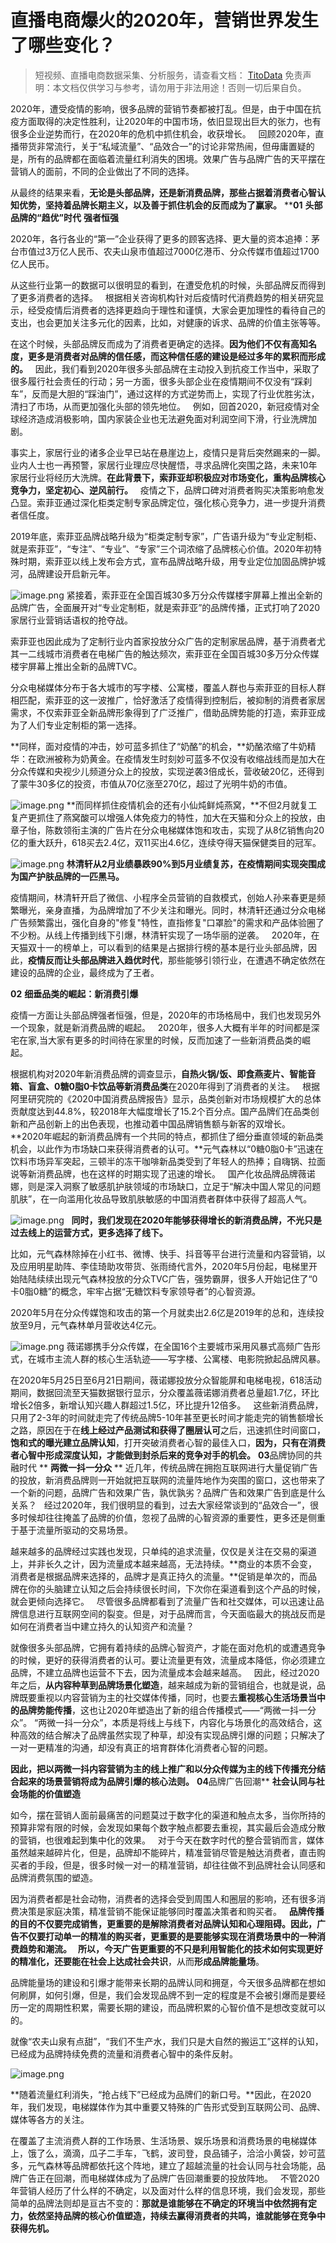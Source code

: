 # 直播电商爆火的2020年，营销世界发生了哪些变化？

>
> 短视频、直播电商数据采集、分析服务，请查看文档： [TitoData](https://www.titodata.com?from=douyinarticle)
> 免责声明：本文档仅供学习与参考，请勿用于非法用途！否则一切后果自负。
> 




2020年，遭受疫情的影响，很多品牌的营销节奏都被打乱。但是，由于中国在抗疫方面取得的决定性胜利，让2020年的中国市场，依旧显现出巨大的张力，也有很多企业逆势而行，在2020年的危机中抓住机会，收获增长。
 
回顾2020年，直播带货非常流行，关于“私域流量”、“品效合一”的讨论非常热闹，但毋庸置疑的是，所有的品牌都在面临着流量红利消失的困境。效果广告与品牌广告的天平摆在营销人的面前，不同的企业做出了不同的选择。


从最终的结果来看，**无论是头部品牌，还是新消费品牌，那些占据着消费者心智认知优势，坚持着品牌长期主义，以及善于抓住机会的反而成为了赢家。**
****01**
**头部品牌的“趋优”时代**
**强者恒强**


2020年，各行各业的“第一”企业获得了更多的顾客选择、更大量的资本追捧：茅台市值过3万亿人民币、农夫山泉市值超过7000亿港币、分众传媒市值超过1700亿人民币。


从这些行业第一的数据可以很明显的看到，在遭受危机的时候，头部品牌反而得到了更多消费者的选择。
 
根据相关咨询机构针对后疫情时代消费趋势的相关研究显示，经受疫情后消费者的选择更趋向于理性和谨慎，大家会更加理性的看待自己的支出，也会更加关注多元化的因素，比如，对健康的诉求、品牌的价值主张等等。


在这个时候，头部品牌反而成为了消费者更确定的选择。**因为他们不仅有高知名度，更多是消费者对品牌的信任感，而这种信任感的建设是经过多年的累积而形成的。**
 
因此，我们看到2020年很多头部品牌在主动投入到抗疫工作当中，采取了很多履行社会责任的行动；另一方面，很多头部企业在疫情期间不仅没有“踩刹车”，反而是大胆的“踩油门”，通过这样的方式逆势而上，实现了行业优胜劣汰，清扫了市场，从而更加强化头部的领先地位。
 
例如，回首2020，新冠疫情对全球经济造成消极影响，国内家装企业也无法避免面对利润空间下滑，行业洗牌加剧。


事实上，家居行业的诸多企业早已站在悬崖边上，疫情只是背后突然踢来的一脚。业内人士也一再预警，家居行业理应尽快醒悟，寻求品牌化突围之路，未来10年家居行业将经历大洗牌。**在此背景下，索菲亚却积极应对市场变化，重构品牌核心竞争力，坚定初心、逆风前行。**
 
疫情之下，品牌口碑对消费者购买决策影响愈发凸显。索菲亚通过深化柜类定制专家品牌定位，强化核心竞争力，进一步提升消费者信任度。


2019年底，索菲亚品牌战略升级为“柜类定制专家”，广告语升级为“专业定制柜、就是索菲亚”，“专注”、“专业”、“专家”三个词浓缩了品牌核心价值。2020年初特殊时期，索菲亚以线上发布会方式，宣布品牌战略升级，用专业定位加固品牌护城河，品牌建设开启新元年。


![image.png](https://cdn.nlark.com/yuque/0/2021/png/97322/1614732361002-50759291-b69e-4e21-acc7-11451c8a95bf.png)
紧接着，索菲亚在全国百城30多万分众传媒楼宇屏幕上推出全新的品牌广告，全面展开对“专业定制柜，就是索菲亚”的品牌传播，正式打响了2020家居行业营销话语权的抢夺战。


索菲亚也因此成为了定制行业内首家投放分众广告的定制家居品牌，基于消费者尤其一二线城市消费者在电梯广告的触达频次，索菲亚在全国百城30多万分众传媒楼宇屏幕上推出全新的品牌TVC。


分众电梯媒体分布于各大城市的写字楼、公寓楼，覆盖人群也与索菲亚的目标人群相匹配，索菲亚的这一波推广，恰好激活了疫情得到控制后，被抑制的消费者家居需求，不仅索菲亚全新品牌形象得到了广泛推广，借助品牌势能的打造，索菲亚成为了人们专业定制柜的第一选择。


**同样，面对疫情的冲击，妙可蓝多抓住了“奶酪”的机会，**奶酪浓缩了牛奶精华：在欧洲被称为奶黄金。在疫情发生时刻妙可蓝多不仅没有收缩战线而是加大在分众传媒和央视少儿频道分众上的投放，实现逆袭3倍成长，营收破20亿，还得到了蒙牛30多亿的投资，市值从70亿涨至270亿，超过了光明牛奶的市值。


![image.png](https://cdn.nlark.com/yuque/0/2021/png/97322/1614732367734-6bc9f270-80db-4ef4-86da-4767a6d81ff8.png#align=left&display=inline&height=324&margin=%5Bobject%20Object%5D&name=image.png&originHeight=648&originWidth=840&size=755469&status=done&style=none&width=420)
**而同样抓住疫情机会的还有小仙炖鲜炖燕窝，**不但2月就复工复产更抓住了燕窝酸可以增强人体免疫力的特性，加大在天猫和分众上的投放，由章子怡，陈数领衔主演的广告片在分众电梯媒体饱和攻击，实现了从8亿销售向20亿的重大跃升，618买去2.4亿，双11买出4.6亿，连续夺得天猫保健类目的冠军。


![image.png](https://cdn.nlark.com/yuque/0/2021/png/97322/1614732373870-a45ec827-e4dc-4f76-bf28-9a76fd4408b7.png#align=left&display=inline&height=429&margin=%5Bobject%20Object%5D&name=image.png&originHeight=858&originWidth=1080&size=835953&status=done&style=none&width=540)
**林清轩从2月业绩暴跌90%到5月业绩复苏，在疫情期间实现突围成为国产护肤品牌的一匹黑马。**


疫情期间，林清轩开启了微信、小程序全员营销的自救模式，创始人孙来春更是频繁曝光，亲身直播，为品牌增加了不少关注和曝光。同时，林清轩还通过分众电梯广告频繁露出，强化自身的"修复"特性，直指修复"口罩脸"的需求和产品体验圈了不少粉。从线上传播到线下引爆，林清轩实现了一场华丽的逆袭。
 
2020年，在天猫双十一的榜单上，可以看到的结果是占据排行榜的基本是行业头部品牌，因此，**疫情反而让头部品牌进入趋优时代**，那些能够引领行业，在遭遇不确定依然在建设的品牌的企业，最终成为了王者。


**02**
**细垂品类的崛起：新消费引爆**


疫情一方面让头部品牌强者恒强，但是，2020年的市场格局中，我们也发现另外一个现象，就是新消费品牌的崛起。
 
2020年，很多人大概有半年的时间都是深宅在家,当大家有更多的时间待在家里的时候，反而加速了一些新消费品类的崛起。


根据机构对2020年新消费品牌的调查显示，**自热火锅/饭、即食燕麦片、智能音箱、盲盒、0糖0脂0卡饮品等新消费品类**在2020年得到了消费者的关注。
 
根据阿里研究院的《2020中国消费品牌报告》显示，品类创新对市场规模扩大的总体贡献度达到44.8%，较2018年大幅度增长了15.2个百分点。国产品牌们在品类创新和产品创新上的出色表现，也推动着中国品牌销售额与新客的双增长。
 
**2020年崛起的新消费品牌有一个共同的特点，都抓住了细分垂直领域的新品类机会，以此作为市场缺口来获得消费者的认可。**元气森林以“0糖0脂0卡”迅速在饮料市场异军突起，三顿半的冻干咖啡新品类受到了年轻人的热捧；自嗨锅、拉面说等新消费品牌，也在这样的时期实现了迅速的增长。
 
国产化妆品牌品牌薇诺娜，则是深入洞察了敏感肌护肤领域的市场缺口，立足于“解决中国人常见的问题肌肤”，在一向滥用化妆品导致肌肤敏感的中国消费者群体中获得了超高人气。


![image.png](https://cdn.nlark.com/yuque/0/2021/png/97322/1614732380974-eb82d057-f0f1-4944-a547-ab538a204b39.png#align=left&display=inline&height=667&margin=%5Bobject%20Object%5D&name=image.png&originHeight=1334&originWidth=750&size=1437402&status=done&style=none&width=375)
 
**同时，我们发现在2020年能够获得增长的新消费品牌，不光只是过去线上的运营方式，更多选择了线下。**


比如，元气森林除掉在小红书、微博、快手、抖音等平台进行流量和内容营销，以及应用明星助阵、李佳琦助攻带货、张雨绮代言外，2020年5月份起，电梯里开始陆陆续续出现元气森林投放的分众TVC广告，强势霸屏，很多人开始记住了“0卡0脂0糖”的概念，牢牢占据“无糖饮料专家领导者”的心智资源。


2020年5月在分众传媒饱和攻击的第一个月就卖出2.6亿是2019年的总和，连续投放至9月，元气森林单月营收达4亿元。


![image.png](https://cdn.nlark.com/yuque/0/2021/png/97322/1614732389651-0a4302e6-6017-439d-86e3-aee3185d98c8.png#align=left&display=inline&height=405&margin=%5Bobject%20Object%5D&name=image.png&originHeight=809&originWidth=1080&size=966517&status=done&style=none&width=540)
薇诺娜携手分众传媒，在全国16个主要城市采用风暴式高频广告形式，在城市主流人群的核心生活轨迹——写字楼、公寓楼、电影院掀起品牌风暴。


在2020年5月25日至6月21日期间，薇诺娜投放分众智能屏和电梯电视，618活动期间，数据回流至天猫数据银行显示，分众覆盖薇诺娜消费者总量超1.7亿，环比增长2倍多，新增认知兴趣人群超过1.5亿，环比提升12倍多。
 
这些新消费品牌，只用了2-3年的时间就走完了传统品牌5-10年甚至更长时间才能走完的销售额增长之路，原因在于在**线上经过产品测试和获得了圈层认可**之后，迅速抓住时间窗口，**饱和式的曝光建立品牌认知**，打开突破消费者心智的最佳入口，**因为，只有在消费者心智中形成深度认知，才能做到封杀后来的竞争对手的机会。**
****03****品牌协同的共融时代
**
**两微一抖一分众**
**
近几年，传统品牌在拥抱互联网进行大量促销广告的投放，新消费品牌则一开始就把互联网的流量阵地作为突围的窗口，这也带来了一个新的问题，品牌广告和效果广告，孰优孰劣？品牌广告和效果广告到底是什么关系？
 
经过2020年，我们很明显的看到，过去大家经常谈到的“品效合一”，很多时候却往往掩盖了品牌的价值，忽视了品牌的心智资源的重要性，更多还是侧重于基于流量所驱动的交易场景。


越来越多的品牌经过实践也发现，只单纯的追求流量，仅仅是关注在交易的渠道上，并非长久之计，因为流量成本越来越高，无法持续。**商业的本质不会变，消费者是根据品牌来选择的，品牌才是真正持久的流量。**促销是单次的，而品牌在你的头脑建立认知之后会持续很长时间，下次你在渠道看到这个产品的时候，就会更倾向选择它。
 
尽管很多品牌都看到了流量广告和社交媒体，可以迅速让品牌信息进行互联网空间的裂变。但是，对于品牌而言，今天面临最大的挑战反而是如何在消费者当中建立持久的认知资产和流量？


就像很多头部品牌，它拥有着持续的品牌心智资产，才能在面对危机的或遭遇竞争的时候，更好的获得消费者的认可。要让流量更有效，流量成本降低，你必须建立品牌，不建立品牌也运营不下去，因为流量成本会越来越高。
 
因此，经过2020年之后，**从内容种草到品牌场景化塑造**，越来越成为新的营销组合，也就是说，品牌既要重视以内容营销为主的社交媒体传播，同时，也要去**重视核心生活场景当中的品牌势能传播**，这也让2020年塑造出了新的组合传播模式——“两微一抖一分众”。
“两微一抖一分众”，本质是将线上与线下，内容化与场景化的高效结合，这种高效的结合解决了品牌虽然实现了种草，却没有实现品牌引爆的问题；只解决了一对一更精准的沟通，却没有真正的培育群体化消费者心智的问题。


**因此，把以两微一抖内容营销为主的线上推广和以分众传媒为主的线下传播充分结合起来的场景营销将成为品牌引爆的核心法则。**
****04****品牌广告回潮**
**社会认同与社会场能的价值塑造**


如今，摆在营销人面前最痛苦的问题莫过于数字化的渠道和触点太多，当你所持的预算非常有限的时候，会发现如果每个数字触点都要去重视，其实最后会造成分散的营销，也很难起到集中化的效果。
 
对于今天在数字时代的整合营销而言，媒体虽然越来越碎片化，但是，品牌却不能碎片，精准营销尽管是触达消费者，直击购买者的手段，但是，很多时候一对一的精准营销，却往往做不到品牌社会认同感和品牌消费氛围的塑造。


因为消费者都是社会动物，消费者的选择会受到周围人和圈层的影响，还有很多消费决策是家庭决策，精准营销不能保证能够同时覆盖决策者和购买者。
 
**品牌传播的目的不仅要完成销售，更重要的是解除消费者对品牌认知和心理阻碍。**因此，广告不仅要打动单一的精准的购买者，更重要的是要能够实现在消费场景中的一种消费趋势和潮流。
 
所以，今天广告更重要的不只是利用智能化的技术如何实现更好的精准化，还要能在社会上**达成社会共识**，从而**形成品牌能量场**。


品牌能量场的建设和引爆才能带来长期的品牌认同和拥趸，今天很多品牌都在想如何刷屏，如何引爆，但是，我们会发现品牌不到一定的程度是不会被引爆而是要经历一定的周期性积累，需要长期的建设，而品牌积累的心智价值不是想改变就可以的。


就像“农夫山泉有点甜”，“我们不生产水，我们只是大自然的搬运工”这样的认知，已经成为品牌持续免费的流量和消费者心智中的条件反射。


![image.png](https://cdn.nlark.com/yuque/0/2021/png/97322/1614732403227-fc6d6ee7-fbfa-438f-a778-4728b40d0afc.png#align=left&display=inline&height=360&margin=%5Bobject%20Object%5D&name=image.png&originHeight=720&originWidth=1080&size=837806&status=done&style=none&width=540)


**随着流量红利消失，“抢占线下”已经成为品牌们的新口号。**因此，在2020年，我们发现，电梯媒体作为其中重要又特殊的广告形式受到互联网公司、品牌、媒体等各方的关注。


在覆盖了主流消费人群的工作场景、生活场景、娱乐场景和消费场景的电梯媒体上，饿了么，滴滴，瓜子二手车，飞鹤，波司登，良品铺子，洽洽小黄袋，妙可蓝多，元气森林等品牌都依托这个阵地，建立了超越流量的社会认同与社会场能，品牌广告正在回潮，而电梯媒体成为了品牌广告回潮重要的投放阵地。
 
不管2020年营销人经历了什么样的不确定，以及面对什么样的信息环境，我们会发现，那些简单的品牌法则却是亘古不变的：**那就是谁能够在不确定的环境当中依然拥有定力，依然坚持品牌的核心价值塑造，持续去赢得消费者的共鸣，谁就能够在竞争中获得先机。**

